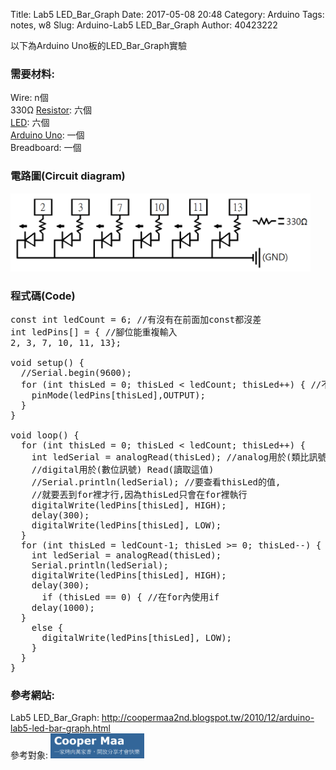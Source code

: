 Title: Lab5 LED_Bar_Graph
Date: 2017-05-08 20:48
Category: Arduino
Tags: notes, w8
Slug: Arduino-Lab5 LED_Bar_Graph
Author: 40423222

以下為Arduino Uno板的LED_Bar_Graph實驗

<!-- PELICAN_END_SUMMARY -->

### 需要材料:
Wire: n個<br/>
330Ω <a href="https://40423222.github.io/2017springcd_hw/blog/Arduino-Resistance.html">Resistor</a>: 六個<br/>
<a href="https://40423222.github.io/2017springcd_hw/blog/Arduino-LED.html">LED</a>: 六個<br/>
<a href="http://coopermaa2nd.blogspot.tw/2011/05/arduino.html">Arduino Uno</a>: 一個<br/>
Breadboard: 一個

### 電路圖(Circuit diagram)

<img src="./../data/Arduino/Lab5 LED_Bar_Graph/Circuit diagram.png" width="480" />

### 程式碼(Code)

<pre class="brush: python">
const int ledCount = 6; //有沒有在前面加const都沒差
int ledPins[] = { //腳位能重複輸入
2, 3, 7, 10, 11, 13};

void setup() {
  //Serial.begin(9600);
  for (int thisLed = 0; thisLed < ledCount; thisLed++) { //不能等於10因為0也算一個數
    pinMode(ledPins[thisLed],OUTPUT);
  }
}

void loop() {
  for (int thisLed = 0; thisLed < ledCount; thisLed++) {
    int ledSerial = analogRead(thisLed); //analog用於(類比訊號)
    //digital用於(數位訊號) Read(讀取這值)
    //Serial.println(ledSerial); //要查看thisLed的值,
    //就要丟到for裡才行,因為thisLed只會在for裡執行
    digitalWrite(ledPins[thisLed], HIGH);
    delay(300);
    digitalWrite(ledPins[thisLed], LOW);
  }
  for (int thisLed = ledCount-1; thisLed >= 0; thisLed--) {
    int ledSerial = analogRead(thisLed);
    Serial.println(ledSerial);
    digitalWrite(ledPins[thisLed], HIGH);
    delay(300);
      if (thisLed == 0) { //在for內使用if
    delay(1000);
  }
    else {
      digitalWrite(ledPins[thisLed], LOW);
    }
  }
}
</pre>



### 參考網站:
 Lab5 LED_Bar_Graph:
<a href="http://coopermaa2nd.blogspot.tw/2010/12/arduino-lab5-led-bar-graph.html">http://coopermaa2nd.blogspot.tw/2010/12/arduino-lab5-led-bar-graph.html</a><br/>
參考對象:
<img src="./../data/Arduino/Cooper Maa.png" width="150" />